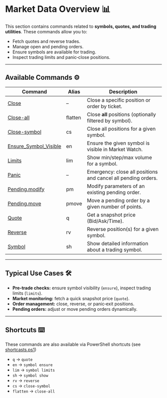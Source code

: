 # Market Data Overview 📊

This section contains commands related to **symbols, quotes, and trading utilities**. These commands allow you to:

* Fetch quotes and reverse trades.
* Manage open and pending orders.
* Ensure symbols are available for trading.
* Inspect trading limits and panic‑close positions.

---

## Available Commands ⚙️

| Command                                               | Alias   | Description                                                   |
| ----------------------------------------------------- | ------- | ------------------------------------------------------------- |
| [Close](./Close.md)                                   | –       | Close a specific position or order by ticket.                 |
| [Close-all](./Close-all.md)                           | flatten | Close **all** positions (optionally filtered by symbol).      |
| [Close-symbol](./Close-symbol.md)                     | cs      | Close all positions for a given symbol.                       |
| [Ensure\_Symbol\_Visible](./Ensure_Symbol_Visible.md) | en      | Ensure the given symbol is visible in Market Watch.           |
| [Limits](./Limits.md)                                 | lim     | Show min/step/max volume for a symbol.                        |
| [Panic](./Panic.md)                                   | –       | Emergency: close all positions and cancel all pending orders. |
| [Pending.modify](./Pending.modify.md)                 | pm      | Modify parameters of an existing pending order.               |
| [Pending.move](./Pending.move.md)                     | pmove   | Move a pending order by a given number of points.             |
| [Quote](./Quote.md)                                   | q       | Get a snapshot price (Bid/Ask/Time).                          |
| [Reverse](./Reverse.md)                               | rv      | Reverse position(s) for a given symbol.                       |
| [Symbol](./Symbol.md)                                 | sh      | Show detailed information about a trading symbol.             |

---

## Typical Use Cases 🛠️

* **Pre‑trade checks:** ensure symbol visibility (`ensure`), inspect trading limits (`limits`).
* **Market monitoring:** fetch a quick snapshot price (`quote`).
* **Order management:** close, reverse, or panic‑exit positions.
* **Pending orders:** adjust or move pending orders dynamically.

---

## Shortcuts ⌨️

These commands are also available via PowerShell shortcuts (see [shortcasts.ps1](../ps/shortcasts.ps1))

* `q` → `quote`
* `en` → `symbol ensure`
* `lim` → `symbol limits`
* `sh` → `symbol show`
* `rv` → `reverse`
* `cs` → `close-symbol`
* `flatten` → `close-all`
